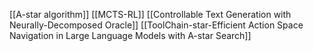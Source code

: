 [[A-star algorithm]]
[[MCTS-RL]]
[[Controllable Text Generation with Neurally-Decomposed Oracle]]
[[ToolChain-star-Efficient Action Space Navigation in Large Language Models with A-star Search]]